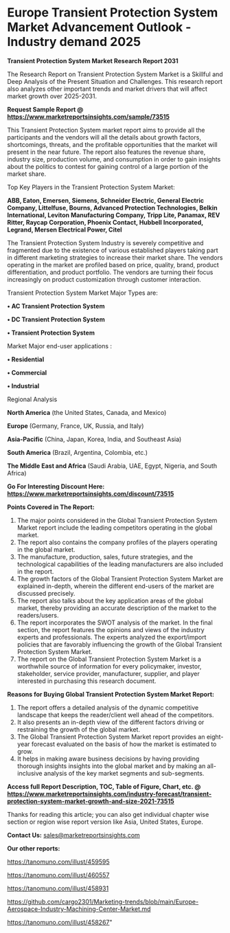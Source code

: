  # Europe Transient Protection System Market Advancement Outlook - Industry demand 2025

<strong>Transient Protection System Market Research Report 2031</strong>

The Research Report on Transient Protection System Market is a Skillful and Deep Analysis of the Present Situation and Challenges. This research report also analyzes other important trends and market drivers that will affect market growth over 2025-2031.

<strong>Request Sample Report @ <a href=https://www.marketreportsinsights.com/sample/73515>https://www.marketreportsinsights.com/sample/73515</a></strong>

This Transient Protection System market report aims to provide all the participants and the vendors will all the details about growth factors, shortcomings, threats, and the profitable opportunities that the market will present in the near future. The report also features the revenue share, industry size, production volume, and consumption in order to gain insights about the politics to contest for gaining control of a large portion of the market share.

Top Key Players in the Transient Protection System Market:

<strong>ABB, Eaton, Emersen, Siemens, Schneider Electric, General Electric Company, Littelfuse, Bourns, Advanced Protection Technologies, Belkin International, Leviton Manufacturing Company, Tripp Lite, Panamax, REV Ritter, Raycap Corporation, Phoenix Contact, Hubbell Incorporated, Legrand, Mersen Electrical Power, Citel</strong>

The Transient Protection System Industry is severely competitive and fragmented due to the existence of various established players taking part in different marketing strategies to increase their market share. The vendors operating in the market are profiled based on price, quality, brand, product differentiation, and product portfolio. The vendors are turning their focus increasingly on product customization through customer interaction.

Transient Protection System Market Major Types are:

<strong>• AC Transient Protection System

• DC Transient Protection System

• Transient Protection System</strong>

Market Major end-user applications :

<strong>• Residential

• Commercial

• Industrial</strong>

Regional Analysis

</u><strong><b>North America</b></strong> (the United States, Canada, and Mexico)

<strong><b>Europe </b></strong>(Germany, France, UK, Russia, and Italy)

<strong><b>Asia-Pacific</b></strong> (China, Japan, Korea, India, and Southeast Asia)

<strong><b>South America</b></strong> (Brazil, Argentina, Colombia, etc.)

<strong><b>The Middle East and Africa</b></strong> (Saudi Arabia, UAE, Egypt, Nigeria, and South Africa)

<strong>Go For Interesting Discount Here: <a href=https://www.marketreportsinsights.com/discount/73515>https://www.marketreportsinsights.com/discount/73515</a></strong>

<strong>Points Covered in The Report:</strong>
<ol>
  <li>The major points considered in the Global Transient Protection System Market report include the leading competitors operating in the global market.</li>
  <li>The report also contains the company profiles of the players operating in the global market.</li>
  <li>The manufacture, production, sales, future strategies, and the technological capabilities of the leading manufacturers are also included in the report.</li>
  <li>The growth factors of the Global Transient Protection System Market are explained in-depth, wherein the different end-users of the market are discussed precisely.</li>
  <li>The report also talks about the key application areas of the global market, thereby providing an accurate description of the market to the readers/users.</li>
  <li>The report incorporates the SWOT analysis of the market. In the final section, the report features the opinions and views of the industry experts and professionals. The experts analyzed the export/import policies that are favorably influencing the growth of the Global Transient Protection System Market.</li>
  <li>The report on the Global Transient Protection System Market is a worthwhile source of information for every policymaker, investor, stakeholder, service provider, manufacturer, supplier, and player interested in purchasing this research document.</li>
</ol>
<strong>Reasons for Buying Global Transient Protection System Market Report:</strong>

<ol>
  <li>The report offers a detailed analysis of the dynamic competitive landscape that keeps the reader/client well ahead of the competitors.</li>
  <li>It also presents an in-depth view of the different factors driving or restraining the growth of the global market.</li>
  <li>The Global Transient Protection System Market report provides an eight-year forecast evaluated on the basis of how the market is estimated to grow.</li>
  <li>It helps in making aware business decisions by having providing thorough insights insights into the global market and by making an all-inclusive analysis of the key market segments and sub-segments.</li>
</ol>
<strong>Access full Report Description, TOC, Table of Figure, Chart, etc. @ <a href=https://www.marketreportsinsights.com/industry-forecast/transient-protection-system-market-growth-and-size-2021-73515>https://www.marketreportsinsights.com/industry-forecast/transient-protection-system-market-growth-and-size-2021-73515</a></strong>


Thanks for reading this article; you can also get individual chapter wise section or region wise report version like Asia, United States, Europe.

<strong>Contact Us:</strong>
sales@marketreportsinsights.com

<strong>Our other reports:</strong>

<a href=https://tanomuno.com/illust/459595>https://tanomuno.com/illust/459595</a>

<a href=https://tanomuno.com/illust/460557>https://tanomuno.com/illust/460557</a>

<a href=https://tanomuno.com/illust/458931>https://tanomuno.com/illust/458931</a>

<a href=https://github.com/cargo2301/Marketing-trends/blob/main/Europe-Aerospace-Industry-Machining-Center-Market.md>https://github.com/cargo2301/Marketing-trends/blob/main/Europe-Aerospace-Industry-Machining-Center-Market.md</a>

<a href=https://tanomuno.com/illust/458267>https://tanomuno.com/illust/458267</a>"
